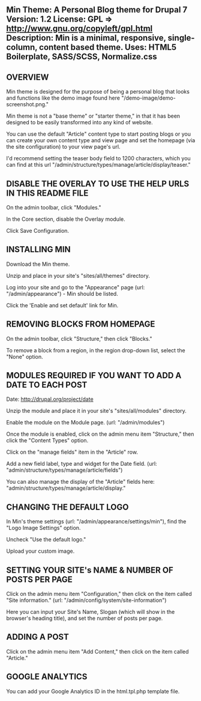 Min Theme: A Personal Blog theme for Drupal 7
Version: 1.2
License: GPL => http://www.gnu.org/copyleft/gpl.html
Description: Min is a minimal, responsive, single-column, content based theme.
Uses: HTML5 Boilerplate, SASS/SCSS, Normalize.css
--------------------------------------------

OVERVIEW
---------------------

Min theme is designed for the purpose of being a personal blog that looks and functions like the demo image found here "/demo-image/demo-screenshot.png."

Min theme is not a "base theme" or "starter theme," in that it has been designed to be easily transformed into any kind of website.

You can use the default "Article" content type to start posting blogs or you can create your own content type and
view page and set the homepage (via the site configuration) to your view page's url.

I'd recommend setting the teaser body field to 1200 characters, which you can find
at this url "/admin/structure/types/manage/article/display/teaser."


DISABLE THE OVERLAY TO USE THE HELP URLS IN THIS README FILE
---------------------

On the admin toolbar, click "Modules."

In the Core section, disable the Overlay module.

Click Save Configuration.


INSTALLING MIN
----------------------

Download the Min theme.

Unzip and place in your site's "sites/all/themes" directory.

Log into your site and go to the "Appearance" page (url: "/admin/appearance") -  Min should be listed.

Click the 'Enable and set default' link for Min.


REMOVING BLOCKS FROM HOMEPAGE
----------------------

On the admin toolbar, click "Structure," then click "Blocks."

To remove a block from a region, in the region drop-down list, select the "None" option.


MODULES REQUIRED IF YOU WANT TO ADD A DATE TO EACH POST
----------------------

Date: http://drupal.org/project/date

Unzip the module and place it in your site's "sites/all/modules" directory.

Enable the module on the Module page. (url: "/admin/modules")

Once the module is enabled, click on the admin menu item "Structure," then click the "Content Types" option.

Click on the "manage fields" item in the "Article" row.

Add a new field label, type and widget for the Date field. (url: "admin/structure/types/manage/article/fields")

You can also manage the display of the "Article" fields here: "admin/structure/types/manage/article/display."


CHANGING THE DEFAULT LOGO
----------------------

In Min's theme settings (url: "/admin/appearance/settings/min"), find the "Logo Image Settings" option.

Uncheck "Use the default logo."

Upload your custom image.


SETTING YOUR SITE's NAME & NUMBER OF POSTS PER PAGE
----------------------

Click on the admin menu item "Configuration," then click on the item called "Site information." (url: "/admin/config/system/site-information")

Here you can input your Site's Name, Slogan (which will show in the browser's heading title), and set
the number of posts per page.


ADDING A POST
----------------------

Click on the admin menu item "Add Content," then click on the item called "Article."


GOOGLE ANALYTICS
----------------------

You can add your Google Analytics ID in the html.tpl.php template file.